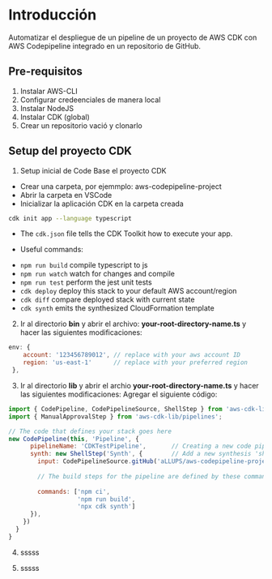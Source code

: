 # Introducción
Automatizar el despliegue de un pipeline de un proyecto de AWS CDK con AWS Codepipeline integrado en un repositorio de GitHub.

## Pre-requisitos
1. Instalar AWS-CLI
1. Configurar credeenciales de manera local
1. Instalar NodeJS
1. Instalar CDK (global)
1. Crear un repositorio vació y clonarlo

## Setup del proyecto CDK
1. Setup inicial de Code Base el proyecto CDK
- Crear una carpeta, por ejemmplo: aws-codepipeline-project
- Abrir la carpeta en VSCode
- Inicializar la aplicación CDK en la carpeta creada
```bash
cdk init app --language typescript
``` 

- The `cdk.json` file tells the CDK Toolkit how to execute your app.

- Useful commands:

* `npm run build`   compile typescript to js
* `npm run watch`   watch for changes and compile
* `npm run test`    perform the jest unit tests
* `cdk deploy`      deploy this stack to your default AWS account/region
* `cdk diff`        compare deployed stack with current state
* `cdk synth`       emits the synthesized CloudFormation template

2. Ir al directorio **bin** y abrir el archivo: **your-root-directory-name.ts** y hacer las siguientes modificaciones:
```js
env: { 
    account: '123456789012', // replace with your aws account ID
    region: 'us-east-1'      // replace with your preferred region
 },       
```

3. Ir al directorio **lib** y abrir el archio **your-root-directory-name.ts** y hacer las siguientes modificaciones:
Agregar el siguiente código:
```js
import { CodePipeline, CodePipelineSource, ShellStep } from 'aws-cdk-lib/pipelines';
import { ManualApprovalStep } from 'aws-cdk-lib/pipelines';
```

```js
// The code that defines your stack goes here
new CodePipeline(this, 'Pipeline', {
      pipelineName: 'CDKTestPipeline',       // Creating a new code pipeline which is a construct
      synth: new ShellStep('Synth', {        // Add a new synthesis 'shellstep' which will be pointed at our gihub repository 
        input: CodePipelineSource.gitHub('aLLUPS/aws-codepipeline-project', 'main'), // replace the GitHub repository name with 'user-name/repository-name'
        
        // The build steps for the pipeline are defined by these commands
        
        commands: ['npm ci',
                   'npm run build',
                   'npx cdk synth']
      }),
    })
  }
}
```

4. sssss

5. sssss
